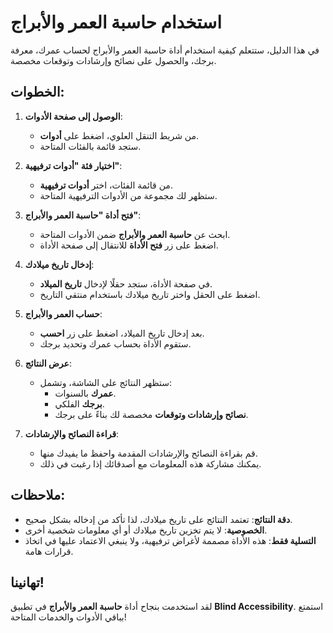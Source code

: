 # استخدام حاسبة العمر والأبراج

في هذا الدليل، ستتعلم كيفية استخدام أداة حاسبة العمر والأبراج لحساب عمرك، معرفة برجك، والحصول على نصائح وإرشادات وتوقعات مخصصة.

## الخطوات:

1. **الوصول إلى صفحة الأدوات**:

   - من شريط التنقل العلوي، اضغط على **أدوات**.
   - ستجد قائمة بالفئات المتاحة.

2. **اختيار فئة "أدوات ترفيهية"**:

   - من قائمة الفئات، اختر **أدوات ترفيهية**.
   - ستظهر لك مجموعة من الأدوات الترفيهية المتاحة.

3. **فتح أداة "حاسبة العمر والأبراج"**:

   - ابحث عن **حاسبة العمر والأبراج** ضمن الأدوات المتاحة.
   - اضغط على زر **فتح الأداة** للانتقال إلى صفحة الأداة.

4. **إدخال تاريخ ميلادك**:

   - في صفحة الأداة، ستجد حقلًا لإدخال **تاريخ الميلاد**.
   - اضغط على الحقل واختر تاريخ ميلادك باستخدام منتقي التاريخ.

5. **حساب العمر والأبراج**:

   - بعد إدخال تاريخ الميلاد، اضغط على زر **احسب**.
   - ستقوم الأداة بحساب عمرك وتحديد برجك.

6. **عرض النتائج**:

   - ستظهر النتائج على الشاشة، وتشمل:
     - **عمرك** بالسنوات.
     - **برجك** الفلكي.
     - **نصائح وإرشادات وتوقعات** مخصصة لك بناءً على برجك.

7. **قراءة النصائح والإرشادات**:

   - قم بقراءة النصائح والإرشادات المقدمة واحفظ ما يفيدك منها.
   - يمكنك مشاركة هذه المعلومات مع أصدقائك إذا رغبت في ذلك.

## ملاحظات:

- **دقة النتائج**: تعتمد النتائج على تاريخ ميلادك، لذا تأكد من إدخاله بشكل صحيح.
- **الخصوصية**: لا يتم تخزين تاريخ ميلادك أو أي معلومات شخصية أخرى.
- **التسلية فقط**: هذه الأداة مصممة لأغراض ترفيهية، ولا ينبغي الاعتماد عليها في اتخاذ قرارات هامة.

## تهانينا!

لقد استخدمت بنجاح أداة **حاسبة العمر والأبراج** في تطبيق **Blind Accessibility**. استمتع بباقي الأدوات والخدمات المتاحة!